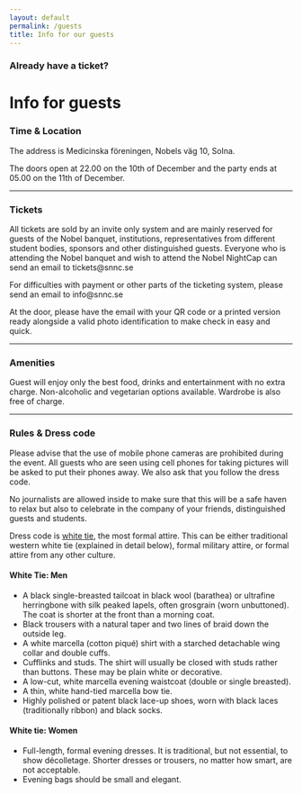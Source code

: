 ```yaml
---
layout: default
permalink: /guests
title: Info for our guests
---
```


<div class="guest-bg">
	<div class="container">
		<div class="text-block">
			<div class="header-block">
			  <h3>Already have a ticket?</h3>
			  <h1>Info for guests</h1>
			</div>
			<h3>
				Time & Location
			</h3>
			<p>
				The address is Medicinska föreningen, Nobels väg 10, Solna.
			</p>
			<p>
				The doors open at 22.00 on the 10th of December and the party ends at 05.00 on the 11th of December.
			</p>
			<hr>
			<h3>
				Tickets
			</h3>
			<p>
				All tickets are sold by an invite only system and are mainly reserved for guests of the Nobel banquet, institutions, representatives from different student bodies, sponsors and other distinguished guests. Everyone who is attending the Nobel banquet and wish to attend the Nobel NightCap can send an email to tickets@snnc.se 
			</p>
			<p>
				For difficulties with payment or other parts of the ticketing system, please send an email to info@snnc.se 
			</p>
			<p>
				At the door, please have the email with your QR code or a printed version ready alongside a valid photo identification to make check in easy and quick.
			</p>
			<hr>
			<h3>
				Amenities
			</h3>
			<p>
				Guest will enjoy only the best food, drinks and entertainment with no extra charge. Non-alcoholic and vegetarian options available. Wardrobe is also free of charge. 
			</p>
			<hr>
			<h3>
				Rules & Dress code
			</h3>
			<p>
				Please advise that the use of mobile phone cameras are prohibited during the event. All guests who are seen using cell phones for taking pictures will be asked to put their phones away. We also ask that you follow the dress code. 
			</p>
			<p>
				No journalists are allowed inside to make sure that this will be a safe haven to relax but also to celebrate in the company of your friends, distinguished guests and students.
			</p>
			<p>
				Dress code is <a href="https://en.wikipedia.org/wiki/White_tie" target="_blank">white tie</a>, the most formal attire. This can be either traditional western white tie (explained in detail below), formal military attire, or formal attire from any other culture. 
			</p>
			<h4>
				White Tie: Men
			</h4>
			<ul>
				<li>
					A black single-breasted tailcoat in black wool (barathea) or ultrafine herringbone with silk peaked lapels, often grosgrain (worn unbuttoned). The coat is shorter at the front than a morning coat.
				</li>
				<li>
					Black trousers with a natural taper and two lines of braid down the outside leg.
				</li>
				<li>
					A white marcella (cotton piqué) shirt with a starched detachable wing collar and double cuffs.
				</li>
				<li>
					Cufflinks and studs. The shirt will usually be closed with studs rather than buttons. These may be plain white or decorative.
				</li>
				<li>
					A low-cut, white marcella evening waistcoat (double or single breasted).
				</li>
				<li>
					A thin, white hand-tied marcella bow tie.
				</li>
				<li>
					Highly polished or patent black lace-up shoes, worn with black laces (traditionally ribbon) and black socks.
				</li>
			</ul>
			<h4>
				White tie: Women
			</h4>
			<ul>
				<li>
					Full-length, formal evening dresses. It is traditional, but not essential, to show décolletage. Shorter dresses or trousers, no matter how smart, are not acceptable.
				</li>
				<li>
					Evening bags should be small and elegant.
				</li>
			</ul>
		</div>
	</div>
</div>